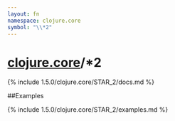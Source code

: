 ```yaml
---
layout: fn
namespace: clojure.core
symbol: "\\*2"
---
```


# [clojure.core](../)/\*2

{% include 1.5.0/clojure.core/STAR_2/docs.md %}

##Examples

{% include 1.5.0/clojure.core/STAR_2/examples.md %}

